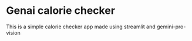 # Genai calorie checker

This is a simple calorie checker app made using streamlit and gemini-pro-vision
